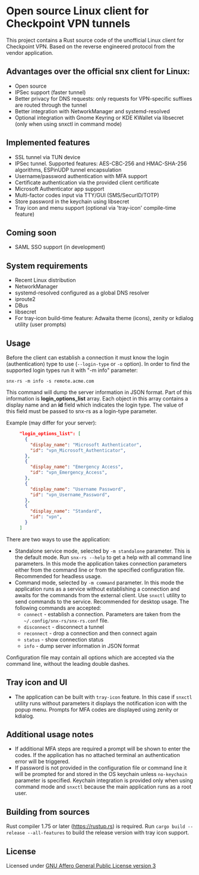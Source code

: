 # Open source Linux client for Checkpoint VPN tunnels

This project contains a Rust source code of the unofficial Linux client for Checkpoint VPN.
Based on the reverse engineered protocol from the vendor application.

## Advantages over the official snx client for Linux:

* Open source
* IPSec support (faster tunnel)
* Better privacy for DNS requests: only requests for VPN-specific suffixes are routed through the tunnel
* Better integration with NetworkManager and systemd-resolved
* Optional integration with Gnome Keyring or KDE KWallet via libsecret (only when using snxctl in command mode)

## Implemented features

* SSL tunnel via TUN device
* IPSec tunnel. Supported features: AES-CBC-256 and HMAC-SHA-256 algorithms, ESPinUDP tunnel encapsulation
* Username/password authentication with MFA support
* Certificate authentication via the provided client certificate
* Microsoft Authenticator app support
* Multi-factor codes input via TTY/GUI (SMS/SecurID/TOTP)
* Store password in the keychain using libsecret
* Tray icon and menu support (optional via 'tray-icon' compile-time feature)

## Coming soon
 
* SAML SSO support (in development)

## System requirements

* Recent Linux distribution
* NetworkManager
* systemd-resolved configured as a global DNS resolver
* iproute2
* DBus
* libsecret
* For tray-icon build-time feature: Adwaita theme (icons), zenity or kdialog utility (user prompts)

## Usage

Before the client can establish a connection it must know the login (authentication) type to use
 (`--login-type` or `-o` option). In order to find the supported login types run it with "-m info" parameter:

 `snx-rs -m info -s remote.acme.com`

 This command will dump the server information in JSON format. Part of this information is **login_options_list** array.
 Each object in this array contains a display name and an **id** field which indicates the login type.
 The value of this field must be passed to snx-rs as a login-type parameter.

 Example (may differ for your server):

 ```json
      "login_options_list": [
        {
          "display_name": "Microsoft Authenticator",
          "id": "vpn_Microsoft_Authenticator",
        },
        {
          "display_name": "Emergency Access",
          "id": "vpn_Emergency_Access",
        },
        {
          "display_name": "Username Password",
          "id": "vpn_Username_Password",
        },
        {
          "display_name": "Standard",
          "id": "vpn",
        }
      ]
 ```

There are two ways to use the application:

* Standalone service mode, selected by `-m standalone` parameter. This is the default mode. Run `snx-rs --help` to get a help with all command line parameters. In this mode the application takes connection parameters either from the command line or from the specified configuration file. Recommended for headless usage.
* Command mode, selected by `-m command` parameter. In this mode the application runs as a service without
 establishing a connection and awaits for the commands from the external client. Use `snxctl` utility
 to send commands to the service. Recommended for desktop usage. The following commands are accepted:
  - `connect` - establish a connection. Parameters are taken from the `~/.config/snx-rs/snx-rs.conf` file.
  - `disconnect` - disconnect a tunnel
  - `reconnect` - drop a connection and then connect again
  - `status` - show connection status
  - `info` - dump server information in JSON format

Configuration file may contain all options which are accepted via the command line, without the leading double dashes.

## Tray icon and UI

* The application can be built with `tray-icon` feature. In this case if `snxctl` utility runs without parameters
 it displays the notification icon with the popup menu. Prompts for MFA codes are displayed using zenity or kdialog.

 ## Additional usage notes

* If additional MFA steps are required a prompt will be shown to enter the codes.
  If the application has no attached terminal an authentication error will be triggered.
* If password is not provided in the configuration file or command line it will be prompted for and stored
  in the OS keychain unless `no-keychain` parameter is specified. Keychain integration is provided only when
  using command mode and `snxctl` because the main application runs as a root user.

## Building from sources

Rust compiler 1.75 or later (https://rustup.rs) is required. Run `cargo build --release --all-features`
 to build the release version with tray icon support.

## License

Licensed under [GNU Affero General Public License version 3](https://opensource.org/license/agpl-v3/)
